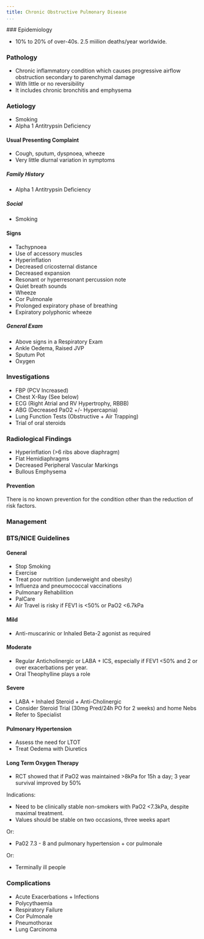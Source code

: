 ```yaml
---
title: Chronic Obstructive Pulmonary Disease
...
```


### Epidemiology

- 10% to 20% of over-40s. 2.5 miilion deaths/year worldwide.

### Pathology

- Chronic inflammatory condition which causes progressive airflow obstruction secondary to parenchymal damage
- With little or no reversibility
- It includes chronic bronchitis and emphysema

### Aetiology

- Smoking
- Alpha 1 Antitrypsin Deficiency

#### Usual Presenting Complaint

- Cough, sputum, dyspnoea, wheeze
- Very little diurnal variation in symptoms

##### Family History

- Alpha 1 Antitrypsin Deficiency

##### Social

- Smoking

#### Signs

- Tachypnoea
- Use of accessory muscles
- Hyperinflation
- Decreased cricosternal distance
- Decreased expansion
- Resonant or hyperresonant percussion note
- Quiet breath sounds
- Wheeze
- Cor Pulmonale
- Prolonged expiratory phase of breathing
- Expiratory polyphonic wheeze

##### General Exam

- Above signs in a Respiratory Exam
- Ankle Oedema, Raised JVP
- Sputum Pot
- Oxygen

### Investigations

- FBP (PCV Increased)
- Chest X-Ray (See below)
- ECG (Right Atrial and RV Hypertrophy, RBBB)
- ABG (Decreased PaO2 +/- Hypercapnia)
- Lung Function Tests (Obstructive + Air Trapping)
- Trial of oral steroids

### Radiological Findings

- Hyperinflation (>6 ribs above diaphragm)
- Flat Hemidiaphragms
- Decreased Peripheral Vascular Markings
- Bullous Emphysema

#### Prevention

There is no known prevention for the condition other than the reduction of risk factors.

### Management

### BTS/NICE Guidelines

#### General

- Stop Smoking
- Exercise
- Treat poor nutrition (underweight and obesity)
- Influenza and pneumococcal vaccinations
- Pulmonary Rehabilition
- PalCare
- Air Travel is risky if FEV1 is <50% or PaO2 <6.7kPa

#### Mild

- Anti-muscarinic or Inhaled Beta-2 agonist as required

#### Moderate

- Regular Anticholinergic or LABA + ICS, especially if FEV1 <50% and 2 or over exacerbations per year.
- Oral Theophylline plays a role

#### Severe

- LABA + Inhaled Steroid + Anti-Cholinergic
- Consider Steroid Trial (30mg Pred/24h PO for 2 weeks) and home Nebs
- Refer to Specialist

#### Pulmonary Hypertension

- Assess the need for LTOT
- Treat Oedema with Diuretics

#### Long Term Oxygen Therapy

- RCT showed that if PaO2 was maintained >8kPa for 15h a day; 3 year survival improved by 50%

Indications:

- Need to be clinically stable non-smokers with PaO2 <7.3kPa, despite maximal treatment.
- Values should be stable on two occasions, three weeks apart

Or:

- Pa02 7.3 - 8 and pulmonary hypertension + cor pulmonale

Or:

- Terminally ill people

### Complications

- Acute Exacerbations + Infections
- Polycythaemia
- Respiratory Failure
- Cor Pulmonale
- Pneumothorax
- Lung Carcinoma
